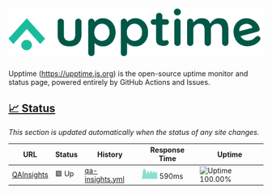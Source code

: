 # [![Upptime](./assets/logo.svg)](https://upptime.js.org)

Upptime (https://upptime.js.org) is the open-source uptime monitor and status page, powered entirely by GitHub Actions and Issues.

## [📈 Status](https://upptime.js.org)

_This section is updated automatically when the status of any site changes._

<!--start: status pages-->

| URL | Status | History | Response Time | Uptime |
| --- | ------ | ------- | ------------- | ------ |
| [QAInsights](https://qainsights.com) | 🟩 Up | [qa-insights.yml](https://github.com/qainsights/UpTime/commits/master/history/qa-insights.yml) | <img alt="Response time graph" src="./graphs/qa-insights.png" height="20"> 590ms | ![Uptime 100.00%](https://img.shields.io/endpoint?url=https%3A%2F%2Fraw.githubusercontent.com%2Fqainsights%2FUpTime%2Fmaster%2Fapi%2Fqa-insights%2Fuptime.json)

<!--end: status pages-->
